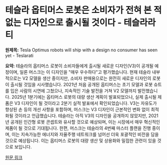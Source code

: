 # 테슬라 옵티머스 로봇은 소비자가 전혀 본 적 없는 디자인으로 출시될 것이다 - 테슬라라티

**원제목:** Tesla Optimus robots will ship with a design no consumer has seen yet - Teslarati

**요약:** 테슬라의 옵티머스 로봇이 소비자들에게 출시될 새로운 디자인(V3)이 공개될 예정이며, 일론 머스크는 이 디자인을 "매우 우수하다"고 평가했습니다. 현재 테슬라 내부적으로는 V2 모델을 생산 중이지만, 소비자 판매용으로는 완전히 새로운 디자인의 로봇이 출시될 것임을 시사했습니다. 2021년 처음 공개된 옵티머스는 초기 모델과 로봇 슈트를 입은 사람의 시연에 그쳤으나, 지속적인 기술 발전을 거쳐 V2 모델까지 발전했습니다. 2025년 1분기에는 옵티머스 로봇의 대량 생산 계획이 발표되었으나, 실제 출시될 제품은 V3 디자인이 될 것이라고 2분기 실적 발표에서 확인되었습니다.  V3는 자유도가 향상된 손 등의 개선 사항을 포함하며, 머스크는 V3 디자인이 근본적인 변화 없이 최적화될 것이라고 언급했습니다.  테슬라는 아직 V3의 디자인을 공개하지 않았지만, 2021년 공개된 인간형 로봇 콘셉트와 유사할 것으로 예상되며, 이는 시장에서 매우 혁신적인 제품이 될 것으로 기대됩니다.  한편, 머스크는 테슬라의 4번째 마스터 플랜을 진행 중이며, 이는 지속가능한 에너지와 자율주행 네트워크를 넘어선 더욱 포괄적인 비전을 담을 것으로 예상됩니다. 이는 옵티머스 로봇의 대량 생산 및 상용화와 밀접한 관련이 있을 것으로 보입니다.

[원문 링크](https://www.teslarati.com/tesla-optimus-robots-different-design-confirmed/)
